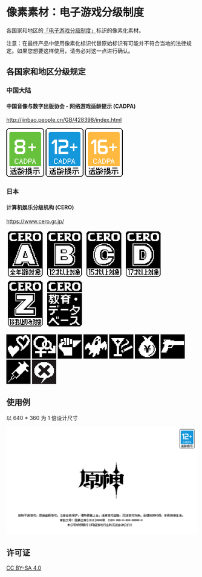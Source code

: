 # 像素素材：电子游戏分级制度

各国家和地区的[「电子游戏分级制度」](https://zh.wikipedia.org/wiki/%E7%94%B5%E5%AD%90%E6%B8%B8%E6%88%8F%E5%88%86%E7%BA%A7%E5%88%B6%E5%BA%A6)标识的像素化素材。

注意：在最终产品中使用像素化标识代替原始标识有可能并不符合当地的法律规定。如果您想要这样使用，请务必对这一点进行确认。

## 各国家和地区分级规定

### 中国大陆

#### 中国音像与数字出版协会 - 网络游戏适龄提示 (CADPA)

http://jinbao.people.cn/GB/428398/index.html

![](assets/China/Mainland/CADPA/CADPA_8+@2x.png)
![](assets/China/Mainland/CADPA/CADPA_12+@2x.png)
![](assets/China/Mainland/CADPA/CADPA_16+@2x.png)

### 日本

#### 计算机娱乐分级机构 (CERO)

https://www.cero.gr.jp/

![](assets/Japan/CERO/CERO_A@2x.png)
![](assets/Japan/CERO/CERO_B@2x.png)
![](assets/Japan/CERO/CERO_C@2x.png)
![](assets/Japan/CERO/CERO_D@2x.png)
![](assets/Japan/CERO/CERO_Z@2x.png)
![](assets/Japan/CERO/CERO_Educational_Database@2x.png)

![](assets/Japan/CERO/CERO_Icon_Love@2x.png)
![](assets/Japan/CERO/CERO_Icon_Sexual@2x.png)
![](assets/Japan/CERO/CERO_Icon_Violence@2x.png)
![](assets/Japan/CERO/CERO_Icon_Horror@2x.png)
![](assets/Japan/CERO/CERO_Icon_Drinking_Smoking@2x.png)
![](assets/Japan/CERO/CERO_Icon_Gambling@2x.png)
![](assets/Japan/CERO/CERO_Icon_Crime@2x.png)
![](assets/Japan/CERO/CERO_Icon_Drugs@2x.png)
![](assets/Japan/CERO/CERO_Icon_Language_Other@2x.png)

## 使用例

以 640 * 360 为 1 倍设计尺寸

![](examples/Demo-Genshin_Impact@2x.png)

## 许可证

[CC BY-SA 4.0](https://creativecommons.org/licenses/by-sa/4.0/)
